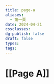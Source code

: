 ```yaml
---
title: page-a
aliases:
  - 第一頁
date: 2024-04-21
cssclasses: 
dg-publish: false
draft: false
types: 
tags:
---
```

# [[Page A]]


